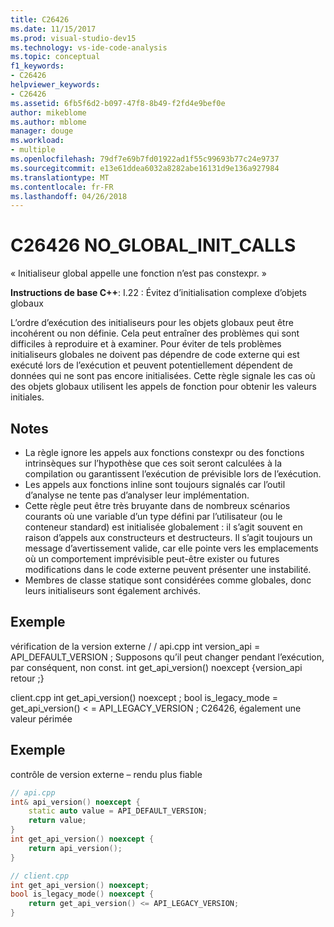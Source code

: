 ```yaml
---
title: C26426
ms.date: 11/15/2017
ms.prod: visual-studio-dev15
ms.technology: vs-ide-code-analysis
ms.topic: conceptual
f1_keywords:
- C26426
helpviewer_keywords:
- C26426
ms.assetid: 6fb5f6d2-b097-47f8-8b49-f2fd4e9bef0e
author: mikeblome
ms.author: mblome
manager: douge
ms.workload:
- multiple
ms.openlocfilehash: 79df7e69b7fd01922ad1f55c99693b77c24e9737
ms.sourcegitcommit: e13e61ddea6032a8282abe16131d9e136a927984
ms.translationtype: MT
ms.contentlocale: fr-FR
ms.lasthandoff: 04/26/2018
---
```

# <a name="c26426-noglobalinitcalls"></a>C26426 NO_GLOBAL_INIT_CALLS
« Initialiseur global appelle une fonction n’est pas constexpr. »

**Instructions de base C++**: I.22 : Évitez d’initialisation complexe d’objets globaux

L’ordre d’exécution des initialiseurs pour les objets globaux peut être incohérent ou non définie. Cela peut entraîner des problèmes qui sont difficiles à reproduire et à examiner. Pour éviter de tels problèmes initialiseurs globales ne doivent pas dépendre de code externe qui est exécuté lors de l’exécution et peuvent potentiellement dépendent de données qui ne sont pas encore initialisées. Cette règle signale les cas où des objets globaux utilisent les appels de fonction pour obtenir les valeurs initiales.

## <a name="remarks"></a>Notes
 -  La règle ignore les appels aux fonctions constexpr ou des fonctions intrinsèques sur l’hypothèse que ces soit seront calculées à la compilation ou garantissent l’exécution de prévisible lors de l’exécution.
-  Les appels aux fonctions inline sont toujours signalés car l’outil d’analyse ne tente pas d’analyser leur implémentation.
-  Cette règle peut être très bruyante dans de nombreux scénarios courants où une variable d’un type défini par l’utilisateur (ou le conteneur standard) est initialisée globalement : il s’agit souvent en raison d’appels aux constructeurs et destructeurs. Il s’agit toujours un message d’avertissement valide, car elle pointe vers les emplacements où un comportement imprévisible peut-être exister ou futures modifications dans le code externe peuvent présenter une instabilité.
-  Membres de classe statique sont considérées comme globales, donc leurs initialiseurs sont également archivés.
## <a name="example"></a>Exemple
vérification de la version externe / / api.cpp int version_api = API_DEFAULT_VERSION ; Supposons qu’il peut changer pendant l’exécution, par conséquent, non const.
int get_api_version() noexcept {version_api retour ;}

client.cpp int get_api_version() noexcept ; bool is_legacy_mode = get_api_version() < = API_LEGACY_VERSION ; C26426, également une valeur périmée

## <a name="example"></a>Exemple
contrôle de version externe – rendu plus fiable

```cpp
// api.cpp
int& api_version() noexcept {
    static auto value = API_DEFAULT_VERSION;
    return value;
}
int get_api_version() noexcept {
    return api_version();
}

// client.cpp
int get_api_version() noexcept;
bool is_legacy_mode() noexcept {
    return get_api_version() <= API_LEGACY_VERSION;
}
```
